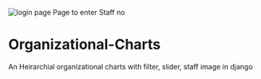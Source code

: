 ![login page](https://user-images.githubusercontent.com/80151279/114074979-a1c43580-98c2-11eb-84e0-6fecf449b709.png)
Page to enter Staff no
# Organizational-Charts
An Heirarchial organizational charts with filter, slider, staff image in django


